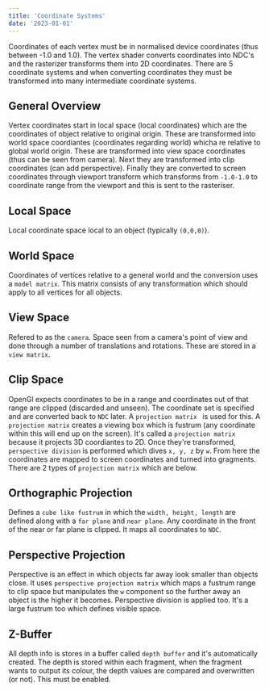 ```yaml
---
title: 'Coordinate Systems'
date: '2023-01-01'
---
```


Coordinates of each vertex must be in normalised device coordinates (thus between -1.0 and 1.0). The vertex shader converts coordinates into NDC's and the rasterizer transforms them into 2D coordinates. There are 5 coordinate systems and when converting coordinates they must be transformed into many intermediate coordinate systems. 

## General Overview
Vertex coordinates start in local space (local coordinates) which are the coordinates of object relative to original origin. These are transformed into world space coordiantes (coordinates regarding world) whicha re relative to global world origin. These are transformed into view space coordinates (thus can be seen from camera). Next they are transformed into clip coordinates (can add perspective). Finally they are converted to screen coordinates through viewport transform which transforms from `-1.0-1.0` to coordinate range from the viewport and this is sent to the rasteriser. 

## Local Space
Local coordinate space local to an object (typically `(0,0,0)`).

## World Space
Coordinates of vertices relative to a general world and the conversion uses a `model matrix`. This matrix consists of any transformation which should apply to all vertices for all objects.

## View Space
Refered to as the `camera`. Space seen from a camera's point of view and done through a number of translations and rotations. These are stored in a `view matrix`.  

## Clip Space
OpenGl expects coordinates to be in a range and coordinates out of that range are clipped (discarded and unseen). The coordinate set is specified and are converted back to `NDC` later. A `projection matrix ` is used for this. A `projection matrix` creates a viewing box which is fustrum (any coordinate within this will end up on the screen). It's called a `projection matrix` because it projects 3D coordiantes to 2D.  Once they're transformed, `perspective division` is performed which dives `x, y, z` by `w`. From here the coordinates are mapped to screen coordinates and turned into gragments. There are 2 types of `projection matrix` which are below.

## Orthographic Projection
Defines a `cube like fustrum` in which the `width, height, length` are defined along with a `far plane` and `near plane`. Any coordinate in the front of the near or far plane is clipped. It maps all coordinates to `NDC`. 

## Perspective Projection
Perspective is an effect in which objects far away look smaller than objects close. It uses `perspective projection matrix` which maps a fustrum range to clip space but manipulates the `w` component so the further away an object is the higher it becomes. Perspective division is applied too. It's a large fustrum too which defines visible space. 

## Z-Buffer
All depth info is stores in a buffer called `depth buffer` and it's automatically created. The depth is stored within each fragment, when the fragment wants to output its colour, the depth values are compared and overwritten (or not). This must be enabled.